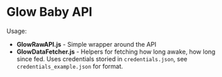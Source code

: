 # Glow Baby API

Usage:

- **GlowRawAPI.js** - Simple wrapper around the API
- **GlowDataFetcher.js** - Helpers for fetching how long awake, how long since fed. Uses credentials storied in `credentials.json`, see `credentials_example.json` for format.
